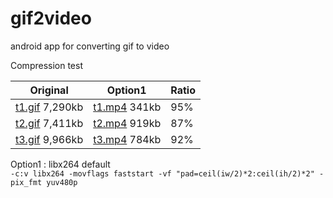 # gif2video
android app for converting gif to video

Compression test

| Original | Option1 | Ratio |
| -------- | -------- | ----- |
| [t1.gif](https://github.com/AlphaBs/gif2video/blob/master/test_video/t1.gif) 7,290kb | [t1.mp4](https://github.com/AlphaBs/gif2video/blob/master/test_video/t1.mp4) 341kb | 95% |
| [t2.gif](https://github.com/AlphaBs/gif2video/blob/master/test_video/t2.gif) 7,411kb | [t2.mp4](https://github.com/AlphaBs/gif2video/blob/master/test_video/t1.mp4) 919kb | 87% |
| [t3.gif](https://github.com/AlphaBs/gif2video/blob/master/test_video/t3.gif) 9,966kb | [t3.mp4](https://github.com/AlphaBs/gif2video/blob/master/test_video/t3.mp4) 784kb | 92% |

Option1 : libx264 default   
`-c:v libx264 -movflags faststart -vf "pad=ceil(iw/2)*2:ceil(ih/2)*2" -pix_fmt yuv480p`
